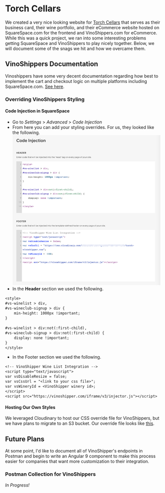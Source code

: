 # Torch Cellars
We created a very nice looking website for [Torch Cellars](www.torchcellsars.com) that serves as their business card, their wine portfolio, and their eCommerce website hosted on SquareSpace.com for the frontend and VinoShippers.com for eCommerce. While this was a quick project, we ran into some interesting problems getting SquareSpace and VinoShippers to play nicely together. Below, we will document some of the snags we hit and how we overcame them.

## VinoShippers Documentation
Vinoshippers have some very decent documentation regarding how best to implement the cart and checkout logic on multiple platforms including SquareSpace.com. [See here](https://vinoshipper.com/w/apps/help/integration).

### Overriding VinoShippers Styling

#### Code Injection in SquareSpace
- Go to *Settings* > *Advanced* > *Code Injection*
- From here you can add your styling overrides. For us, they looked like the following.![SquareSpace Code Injection](docs/code-injection-screenshot.png)
- In the **Header** section we used the following.
```
<style>
#vs-winelist > div,
#vs-wineclub-signup > div {
	min-height: 1000px !important;
}

#vs-winelist > div:not(:first-child),
#vs-wineclub-signup > div:not(:first-child) {
	display: none !important;
}
</style>
```
- In the Footer section we used the following.
```
<!-- VinoShipper Wine List Integration -->
<script type="text/javascript">
var vsDisableResize = false;
var vsCssUrl = "<link to your css file>";
var vsWineryId = <VinoShipper winery id>;
</script>
<script src="https://vinoshipper.com/iframe/v3/injector.js"></script>
```

#### Hosting Our Own Styles
We leveraged Cloudinary to host our CSS override file for VinoShippers, but we have plans to migrate to an S3 bucket. Our override file looks like [this](torch-vinoshipper-overrides.css).


## Future Plans
At some point, I'd like to document all of VinoShipper's endpoints in Postman and begin to write an Angular 9 component to make this process easier for companies that want more customization to their integration.

### Postman Collection for VinoShippers
*In Progress!*

